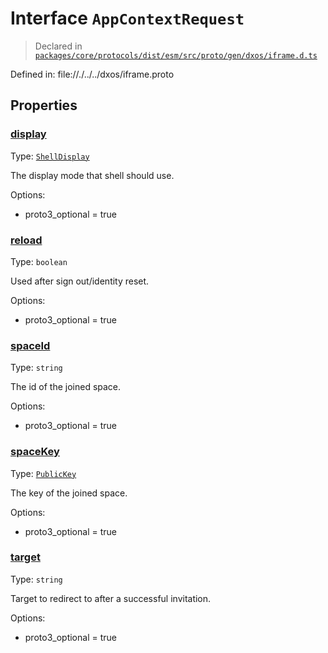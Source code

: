 # Interface `AppContextRequest`
> Declared in [`packages/core/protocols/dist/esm/src/proto/gen/dxos/iframe.d.ts`]()

Defined in:
   file://./../../dxos/iframe.proto
## Properties
### [display]()
Type: <code>[ShellDisplay](/api/@dxos/client/enums#ShellDisplay)</code>

The display mode that shell should use.

Options:
  - proto3_optional = true

### [reload]()
Type: <code>boolean</code>

Used after sign out/identity reset.

Options:
  - proto3_optional = true

### [spaceId]()
Type: <code>string</code>

The id of the joined space.

Options:
  - proto3_optional = true

### [spaceKey]()
Type: <code>[PublicKey](/api/@dxos/client/classes/PublicKey)</code>

The key of the joined space.

Options:
  - proto3_optional = true

### [target]()
Type: <code>string</code>

Target to redirect to after a successful invitation.

Options:
  - proto3_optional = true

    